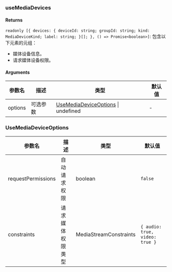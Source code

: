 ### useMediaDevices

#### Returns
`readonly [{ devices: { deviceId: string; groupId: string; kind: MediaDeviceKind; label: string; }[]; }, () => Promise<boolean>]`: 包含以下元素的元组：
- 媒体设备信息。
- 请求媒体设备权限。

#### Arguments
|参数名|描述|类型|默认值|
|---|---|---|---|
|options|可选参数|[UseMediaDeviceOptions](#UseMediaDeviceOptions) \| undefined |-|

### UseMediaDeviceOptions

|参数名|描述|类型|默认值|
|---|---|---|---|
|requestPermissions|自动请求权限|boolean |`false`|
|constraints|请求媒体权限类型|MediaStreamConstraints |`{ audio: true, video: true }`|